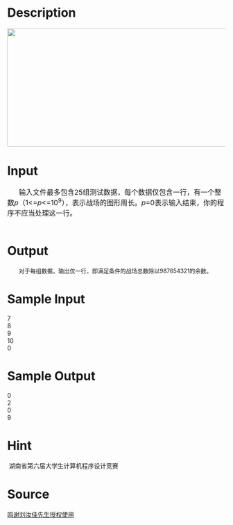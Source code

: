 
# Description

<div class="content"><p><img height="272" width="701" alt="" src="source/bzoj/2476/img/aHR0cHM6Ly9seWRzeS5jb20vSnVkZ2VPbmxpbmUvdXBsb2FkLzIwMTEwOS8xKDEpLmpwZw==.jpg"/></p>
<p></p></div>

# Input

<div class="content"><div style="text-indent: 20pt"><span style="font-size: medium">输入文件最多包含25组测试数据，每个数据仅包含一行，有一个整数<i>p</i>（1&lt;=<i>p</i>&lt;=10<sup>9</sup>），表示战场的图形周长。<i>p</i>=0表示输入结束，你的程序不应当处理这一行。</span></div>
<div style="line-height: normal"><span style="font-size: medium"> </span></div></div>

# Output

<div class="content"><div style="text-indent: 20pt"><span style="font-size: small">对于每组数据，输出仅一行，即满足条件的战场总数除以987654321的余数。</span></div></div>

# Sample Input

<div class="content"><span class="sampledata">7<br/>
8<br/>
9<br/>
10<br/>
0<br/>
</span></div>

# Sample Output

<div class="content"><span class="sampledata">0<br/>
2<br/>
0<br/>
9<br/>
</span></div>

# Hint

<div class="content"><p></p><p> 湖南省第六届大学生计算机程序设计竞赛</p><p></p></div>

# Source

<div class="content"><p><a href="problemset.php?search=鸣谢刘汝佳先生授权使用">鸣谢刘汝佳先生授权使用</a></p></div>

